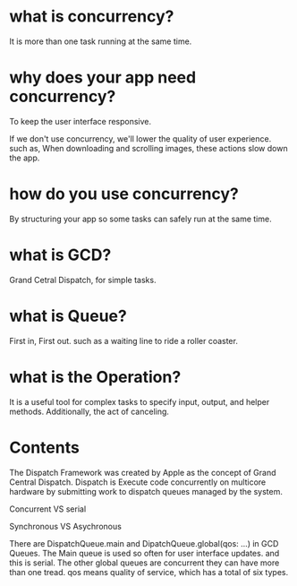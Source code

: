 # what is concurrency?

It is more than one task running at the same time.

# why does your app need concurrency?

To keep the user interface responsive.  

If we don't use concurrency, we'll lower the quality of user experience. such as, When downloading and scrolling images, these actions slow down the app.

# how do you use concurrency?

By structuring your app so some tasks can safely run at the same time. 

# what is GCD?

Grand Cetral Dispatch, for simple tasks.

# what is Queue?

First in, First out. such as a waiting line to ride a roller coaster.

# what is the Operation?

It is a useful tool for complex tasks to specify input, output, and helper methods. Additionally, the act of canceling.

# Contents

The Dispatch Framework was created by Apple as the concept of Grand Central Dispatch. Dispatch is Execute code concurrently on multicore hardware by submitting work to dispatch queues managed by the system.

Concurrent VS serial

Synchronous VS Asychronous 

There are DispatchQueue.main and DipatchQueue.global(qos: ...) in GCD Queues. The Main queue is used so often for user interface updates. and this is serial.
The other global queues are concurrent they can have more than one tread. qos means quality of service, which has a total of six types.







